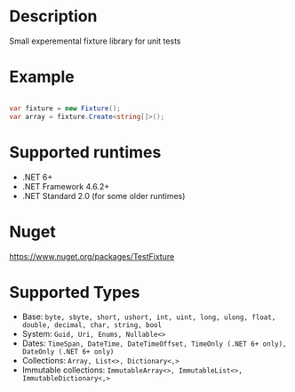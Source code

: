 # Description
Small experemental fixture library for unit tests

# Example
```csharp

var fixture = new Fixture();
var array = fixture.Create<string[]>();

```

# Supported runtimes

- .NET 6+
- .NET Framework 4.6.2+
- .NET Standard 2.0 (for some older runtimes)

# Nuget
https://www.nuget.org/packages/TestFixture

# Supported Types
- Base: `byte, sbyte, short, ushort, int, uint, long, ulong, float, double, decimal, char, string, bool`
- System: `Guid, Uri, Enums, Nullable<>`
- Dates: `TimeSpan, DateTime, DateTimeOffset, TimeOnly (.NET 6+ only), DateOnly (.NET 6+ only)`
- Collections: `Array, List<>, Dictionary<,>`
- Immutable collections: `ImmutableArray<>, ImmutableList<>, ImmutableDictionary<,>`
